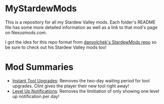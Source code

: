 # MyStardewMods

This is a repository for all my Stardew Valley mods. Each folder's README file has some more detailed information as well as a link to that mod's page on Nexusmods.com.

I got the idea for this repo format from [danvolchek's StardewMods repo](https://github.com/danvolchek/StardewMods) so be sure to check out his Stardew Valley mods too!

# Mod Summaries
- [Instant Tool Upgrades](https://github.com/Binarynova/MyStardewMods/tree/main/InstantToolUpgrades): Removes the two-day waiting period for tool upgrades. Clint gives the player their new tool right away!
- [Level Up Notifications](https://github.com/Binarynova/MyStardewMods/tree/main/LevelUpNotifications): Removes the limitiation of only showing one level up notification per day!
